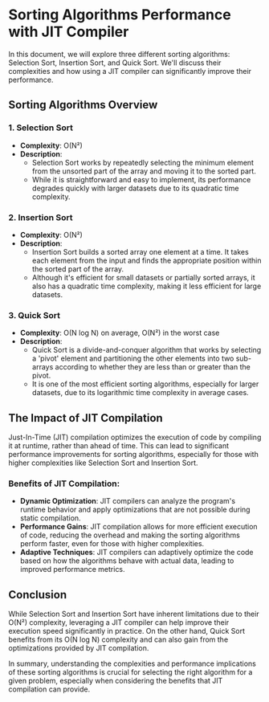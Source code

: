 # Sorting Algorithms Performance with JIT Compiler

In this document, we will explore three different sorting algorithms: Selection Sort, Insertion Sort, and Quick Sort. We'll discuss their complexities and how using a JIT compiler can significantly improve their performance.

## Sorting Algorithms Overview

### 1. Selection Sort
- **Complexity**: O(N²)
- **Description**: 
  - Selection Sort works by repeatedly selecting the minimum element from the unsorted part of the array and moving it to the sorted part. 
  - While it is straightforward and easy to implement, its performance degrades quickly with larger datasets due to its quadratic time complexity.

### 2. Insertion Sort
- **Complexity**: O(N²)
- **Description**: 
  - Insertion Sort builds a sorted array one element at a time. It takes each element from the input and finds the appropriate position within the sorted part of the array.
  - Although it's efficient for small datasets or partially sorted arrays, it also has a quadratic time complexity, making it less efficient for large datasets.

### 3. Quick Sort
- **Complexity**: O(N log N) on average, O(N²) in the worst case
- **Description**: 
  - Quick Sort is a divide-and-conquer algorithm that works by selecting a 'pivot' element and partitioning the other elements into two sub-arrays according to whether they are less than or greater than the pivot.
  - It is one of the most efficient sorting algorithms, especially for larger datasets, due to its logarithmic time complexity in average cases.

## The Impact of JIT Compilation

Just-In-Time (JIT) compilation optimizes the execution of code by compiling it at runtime, rather than ahead of time. This can lead to significant performance improvements for sorting algorithms, especially for those with higher complexities like Selection Sort and Insertion Sort.

### Benefits of JIT Compilation:
- **Dynamic Optimization**: JIT compilers can analyze the program's runtime behavior and apply optimizations that are not possible during static compilation.
- **Performance Gains**: JIT compilation allows for more efficient execution of code, reducing the overhead and making the sorting algorithms perform faster, even for those with higher complexities.
- **Adaptive Techniques**: JIT compilers can adaptively optimize the code based on how the algorithms behave with actual data, leading to improved performance metrics.

## Conclusion

While Selection Sort and Insertion Sort have inherent limitations due to their O(N²) complexity, leveraging a JIT compiler can help improve their execution speed significantly in practice. On the other hand, Quick Sort benefits from its O(N log N) complexity and can also gain from the optimizations provided by JIT compilation.

In summary, understanding the complexities and performance implications of these sorting algorithms is crucial for selecting the right algorithm for a given problem, especially when considering the benefits that JIT compilation can provide.
